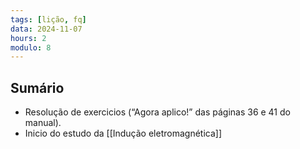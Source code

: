 ```yaml
---
tags: [lição, fq]
data: 2024-11-07
hours: 2
modulo: 8
---
```


## Sumário
- Resolução de exercicios (“Agora aplico!” das páginas 36 e 41 do manual).
- Inicio do estudo da [[Indução eletromagnética]]
